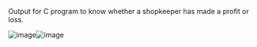 Output for C program to know whether a shopkeeper has made a profit or loss.


![image](https://github.com/AklavyaSangra/Lab/assets/146859465/b9859056-e02f-41d5-af9e-d3e4c5b8e6d5)![image](https://github.com/AklavyaSangra/Lab/assets/146859465/8b0c6fb9-4206-480c-a8e0-c9fa1acb044f)
